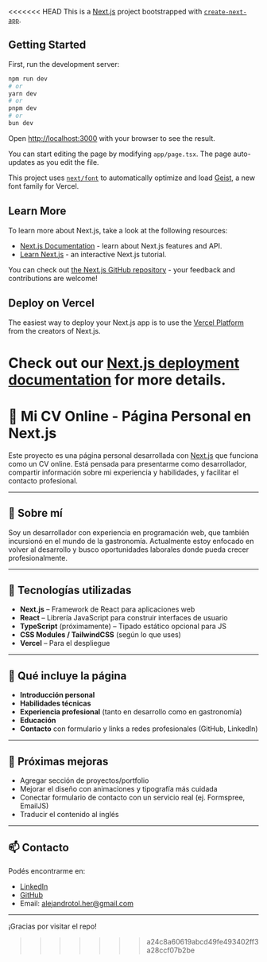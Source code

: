 <<<<<<< HEAD
This is a [Next.js](https://nextjs.org) project bootstrapped with [`create-next-app`](https://nextjs.org/docs/app/api-reference/cli/create-next-app).

## Getting Started

First, run the development server:

```bash
npm run dev
# or
yarn dev
# or
pnpm dev
# or
bun dev
```

Open [http://localhost:3000](http://localhost:3000) with your browser to see the result.

You can start editing the page by modifying `app/page.tsx`. The page auto-updates as you edit the file.

This project uses [`next/font`](https://nextjs.org/docs/app/building-your-application/optimizing/fonts) to automatically optimize and load [Geist](https://vercel.com/font), a new font family for Vercel.

## Learn More

To learn more about Next.js, take a look at the following resources:

- [Next.js Documentation](https://nextjs.org/docs) - learn about Next.js features and API.
- [Learn Next.js](https://nextjs.org/learn) - an interactive Next.js tutorial.

You can check out [the Next.js GitHub repository](https://github.com/vercel/next.js) - your feedback and contributions are welcome!

## Deploy on Vercel

The easiest way to deploy your Next.js app is to use the [Vercel Platform](https://vercel.com/new?utm_medium=default-template&filter=next.js&utm_source=create-next-app&utm_campaign=create-next-app-readme) from the creators of Next.js.

Check out our [Next.js deployment documentation](https://nextjs.org/docs/app/building-your-application/deploying) for more details.
=======
# 💼 Mi CV Online - Página Personal en Next.js

Este proyecto es una página personal desarrollada con [Next.js](https://nextjs.org/) que funciona como un CV online. Está pensada para presentarme como desarrollador, compartir información sobre mi experiencia y habilidades, y facilitar el contacto profesional.

---

## 🧑 Sobre mí

Soy un desarrollador con experiencia en programación web, que también incursionó en el mundo de la gastronomía. Actualmente estoy enfocado en volver al desarrollo y busco oportunidades laborales donde pueda crecer profesionalmente.

---

## 🚀 Tecnologías utilizadas

- **Next.js** – Framework de React para aplicaciones web
- **React** – Librería JavaScript para construir interfaces de usuario
- **TypeScript** (próximamente) – Tipado estático opcional para JS
- **CSS Modules / TailwindCSS** (según lo que uses)
- **Vercel** – Para el despliegue

---

## 📌 Qué incluye la página

- **Introducción personal**
- **Habilidades técnicas**
- **Experiencia profesional** (tanto en desarrollo como en gastronomía)
- **Educación**
- **Contacto** con formulario y links a redes profesionales (GitHub, LinkedIn)

---

## 🔧 Próximas mejoras

- Agregar sección de proyectos/portfolio
- Mejorar el diseño con animaciones y tipografía más cuidada
- Conectar formulario de contacto con un servicio real (ej. Formspree, EmailJS)
- Traducir el contenido al inglés

---

## 📫 Contacto

Podés encontrarme en:

- [LinkedIn](www.linkedin.com/in/alejandrotoledoher)  
- [GitHub](https://github.com/alejandroToledo)  
- Email: alejandrotol.her@gmail.com

---

¡Gracias por visitar el repo!
>>>>>>> a24c8a60619abcd49fe493402ff3a28ccf07b2be
